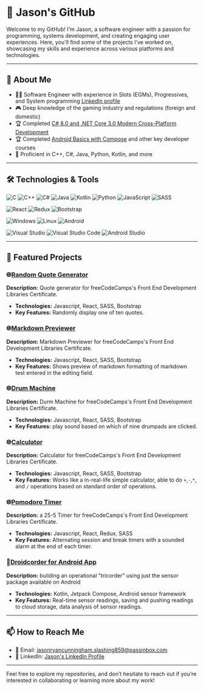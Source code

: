 # 💼 Jason's GitHub

Welcome to my GitHub! I'm Jason, a software engineer with a passion for programming, systems development, and creating engaging user experiences. Here, you'll find some of the projects I've worked on, showcasing my skills and experience across various platforms and technologies.

---

## 🚀 About Me

- 👨‍💻 Software Engineer with experience in Slots (EGMs), Progressives, and System programming [LinkedIn profile](https://www.linkedin.com/in/jasonryancunningham/)
- 🎮 Deep knowledge of the gaming industry and regulations (foreign and domestic)
- 🏆 Completed [C# 8.0 and .NET Core 3.0 Modern Cross-Platform Development](https://www.google.com/search?q=ISBN+978-1-78847-812-0)
- 🏆 Completed [Android Basics with Compose](https://developer.android.com/courses/android-basics-compose/course?authuser=1) and other key developer courses
- 📘 Proficient in C++, C#, Java, Python, Kotlin, and more

---

## 🛠️ Technologies & Tools

![C](https://img.shields.io/badge/C-00599C?style=for-the-badge&logo=c&logoColor=white)
![C++](https://img.shields.io/badge/-C++-00599C?logo=c%2B%2B&logoColor=white&style=flat-square) 
![C#](https://img.shields.io/badge/-C%23-239120?logo=c-sharp&logoColor=white&style=flat-square) 
![Java](https://img.shields.io/badge/-Java-007396?logo=java&logoColor=white&style=flat-square) 
![Kotlin](https://img.shields.io/badge/-Kotlin-0095D5?logo=kotlin&logoColor=white&style=flat-square) 
![Python](https://img.shields.io/badge/-Python-3776AB?logo=python&logoColor=white&style=flat-square) 
![JavaScript](https://img.shields.io/badge/-JavaScript-F7DF1E?logo=javascript&logoColor=black&style=flat-square)
![SASS](https://img.shields.io/badge/Sass-CC6699?style=for-the-badge&logo=sass&logoColor=white)

![React](https://img.shields.io/badge/React-20232A?style=for-the-badge&logo=react&logoColor=61DAFB)
![Redux](https://img.shields.io/badge/Redux-593D88?style=for-the-badge&logo=redux&logoColor=white)
![Bootstrap](https://img.shields.io/badge/Bootstrap-563D7C?style=for-the-badge&logo=bootstrap&logoColor=white)

![Windows](https://img.shields.io/badge/-Windows-0078D6?logo=windows&logoColor=white&style=flat-square) 
![Linux](https://img.shields.io/badge/-Linux-FCC624?logo=linux&logoColor=black&style=flat-square) 
![Android](https://img.shields.io/badge/-Android-3DDC84?logo=android&logoColor=white&style=flat-square)

![Visual Studio](https://img.shields.io/badge/Visual_Studio-5C2D91?style=for-the-badge&logo=visual%20studio&logoColor=white)
![Visual Studio Code](https://img.shields.io/badge/Visual_Studio_Code-0078D4?style=for-the-badge&logo=visual%20studio%20code&logoColor=white)
![Android Studio](https://img.shields.io/badge/Android_Studio-3DDC84?style=for-the-badge&logo=android-studio&logoColor=white)

---

## 📂 Featured Projects

### :globe_with_meridians:[Random Quote Generator](https://github.com/JasonRyanCunningham/randquote)

**Description:** Quote generator for freeCodeCamps's Front End Development Libraries Certificate.
- **Technologies:** Javascript, React, SASS, Bootstrap
- **Key Features:** Randomly display one of ten quotes.

### :globe_with_meridians:[Markdown Previewer](https://github.com/JasonRyanCunningham/markdownpreview)

**Description:** Markdown Previewer for freeCodeCamps's Front End Development Libraries Certificate.
- **Technologies:** Javascript, React, SASS, Bootstrap
- **Key Features:** Shows preview of markdown formatting of markdown test entered in the editing field.

### :globe_with_meridians:[Drum Machine](https://github.com/JasonRyanCunningham/drummachine)

**Description:** Durm Machine for freeCodeCamps's Front End Development Libraries Certificate.
- **Technologies:** Javascript, React, SASS, Bootstrap
- **Key Features:** play sound based on which of nine drumpads are clicked.

### :globe_with_meridians:[Calculator](https://github.com/JasonRyanCunningham/calculator)

**Description:** Calculator for freeCodeCamps's Front End Development Libraries Certificate.
- **Technologies:** Javascript, React, SASS, Bootstrap
- **Key Features:** Works like a in-real-life simple calculator, able to do `+`,`-`,`*`, and `/` operations based on standard order of operations.


### :globe_with_meridians:[Pomodoro Timer](https://github.com/JasonRyanCunningham/pomodoro-timer)

**Description:** a 25-5 Timer for freeCodeCamps's Front End Development Libraries Certificate.
- **Technologies:** Javascript, React, Redux, SASS
- **Key Features:** Alternating session and break timers with a sounded alarm at the end of each timer.

### :iphone:[Droidcorder for Android App](https://github.com/JasonRyanCunningham/Droidcorder)

**Description:** building an operational "tricorder" using just the sensor package available on Android
- **Technologies:** Kotlin, Jetpack Compose, Android sensor framework
- **Key Features:** Real-time sensor readings, saving and pushing readings to cloud storage, data analysis of sensor readings.

---

## 📫 How to Reach Me

- 📧 Email: [jasonryancunningham.slashing859@passinbox.com](mailto:jasonryancunningham.slashing859@passinbox.com) 
- 💼 LinkedIn: [Jason's LinkedIn Profile](https://www.linkedin.com/in/jasonryancunningham/)

---

Feel free to explore my repositories, and don’t hesitate to reach out if you’re interested in collaborating or learning more about my work!
